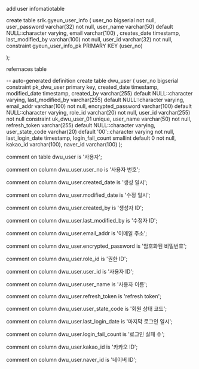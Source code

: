 add user infomatiotable

create table srlk.gyeun_user_info
(
    user_no       bigserial      not null,
    user_password varchar(32) not null,
    user_name varchar(50) default NULL::character varying,
    email         varchar(100) ,
    creates_date  timestamp,
    last_modified_by varchar(100) not null,
    user_id       varchar(32) not null,
    constraint gyeun_user_info_pk PRIMARY KEY (user_no)

);

refernaces table 

-- auto-generated definition
create table dwu_user
(
    user_no            bigserial
        constraint pk_dwu_user
            primary key,
    created_date       timestamp,
    modified_date      timestamp,
    created_by         varchar(255) default NULL::character varying,
    last_modified_by   varchar(255) default NULL::character varying,
    email_addr         varchar(100)                                 not null,
    encrypted_password varchar(100) default NULL::character varying,
    role_id            varchar(20)                                  not null,
    user_id            varchar(255)                                 not null
        constraint uk_dwu_user_01
            unique,
    user_name          varchar(50)                                  not null,
    refresh_token      varchar(255) default NULL::character varying,
    user_state_code    varchar(20)  default '00'::character varying not null,
    last_login_date    timestamp,
    login_fail_count   smallint     default 0                       not null,
    kakao_id           varchar(100),
    naver_id           varchar(100)
);

comment on table dwu_user is '사용자';

comment on column dwu_user.user_no is '사용자 번호';

comment on column dwu_user.created_date is '생성 일시';

comment on column dwu_user.modified_date is '수정 일시';

comment on column dwu_user.created_by is '생성자 ID';

comment on column dwu_user.last_modified_by is '수정자 ID';

comment on column dwu_user.email_addr is '이메일 주소';

comment on column dwu_user.encrypted_password is '암호화된 비밀번호';

comment on column dwu_user.role_id is '권한 ID';

comment on column dwu_user.user_id is '사용자 ID';

comment on column dwu_user.user_name is '사용자 이름';

comment on column dwu_user.refresh_token is 'refresh token';

comment on column dwu_user.user_state_code is '회원 상태 코드';

comment on column dwu_user.last_login_date is '마지막 로그인 일시';

comment on column dwu_user.login_fail_count is '로그인 실패 수';

comment on column dwu_user.kakao_id is '카카오 ID';

comment on column dwu_user.naver_id is '네이버 ID';
